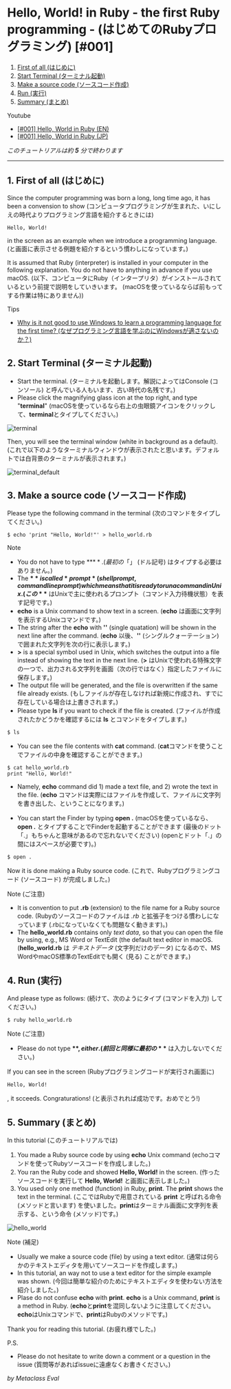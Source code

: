 

# Hello, World! in Ruby - the first Ruby programming - (はじめてのRubyプログラミング) [#001]

1. [First of all (はじめに)](#1-first-of-all-%E3%81%AF%E3%81%98%E3%82%81%E3%81%AB)
2. [Start Terminal (ターミナル起動)](#2-start-terminal-%E3%82%BF%E3%83%BC%E3%83%9F%E3%83%8A%E3%83%AB%E8%B5%B7%E5%8B%95)
3. [Make a source code (ソースコード作成)](#3-make-a-source-code-%E3%82%BD%E3%83%BC%E3%82%B9%E3%82%B3%E3%83%BC%E3%83%89%E4%BD%9C%E6%88%90)
4. [Run (実行)](#4-run-%E5%AE%9F%E8%A1%8C)
5. [Summary (まとめ)](#5-summary-%E3%81%BE%E3%81%A8%E3%82%81)

Youtube
* [[#001] Hello, World in Ruby (EN)](https://www.youtube.com/watch?v=-eNrtL38UKc)
* [[#001] Hello, World in Ruby (JP)](https://www.youtube.com/watch?v=nHY1uPXSCfU)

*このチュートリアルは約 **5** 分で終わります*

----

## 1. First of all (はじめに)

Since the computer programming was born a long, long time ago, it has been a convension to show (コンピュータプログラミングが生まれた、いにしえの時代よりプログラミング言語を紹介するときには)

```
Hello, World!
```

in the screen as an example when we introduce a programming language. (と画面に表示させる例題を紹介するという慣わしになっています。)

It is assumed that Ruby (interpreter) is installed in your computer in the following explanation. You do not have to anything in advance if you use macOS. (以下、コンピュータにRuby（インタープリタ）がインストールされているという前提で説明をしていきいます。 (macOSを使っているならば前もってする作業は特にありません))

Tips
* [Why is it not good to use Windows to learn a programming language for the first time? (なぜプログラミング言語を学ぶのにWindowsが適さないのか？)](https://github.com/metaclass-eval/ruby_programming/blob/master/doc/why_not_good_in_windows.md)

## 2. Start Terminal (ターミナル起動)

* Start the terminal. (ターミナルを起動します。解説によってはConsole (コンソール) と呼んでいる人もいます、古い時代の名残です。)
* Please click the magnifying glass icon at the top right, and type "**terminal**" (macOSを使っているなら右上の虫眼鏡アイコンをクリックして、**terminal**とタイプしてください。)

![terminal](https://github.com/metaclass-eval/ruby_programming/blob/master/png/terminal.png)

Then, you will see the terminal window (white in background as a default). (これで以下のようなターミナルウィンドウが表示されたと思います。デフォルトでは白背景のターミナルが表示されます。)

![terminal_default](https://github.com/metaclass-eval/ruby_programming/blob/master/png/terminal_default.png)

## 3. Make a source code (ソースコード作成)

Please type the following command in the terminal (次のコマンドをタイプしてください。)

```
$ echo 'print "Hello, World!"' > hello_world.rb
```

Note
* You do not have to type **$**. (最初の「$」 (ドル記号) はタイプする必要はありません。)
* The **$** is called *prompt* (shell prompt, command line prompt) which means that it is ready to run a command in Unix. (この **$** はUnixで主に使われるプロンプト（コマンド入力待機状態）を表す記号です。)
* **echo** is a Unix command to show text in a screen. (**echo** は画面に文字列を表示するUnixコマンドです。)
* The string after the **echo** with **''** (single quatation) will be shown in the next line after the command. (**echo** 以後、**''** (シングルクォーテーション) で囲まれた文字列を次の行に表示します。)
* **>** is a special symbol used in Unix, which switches the output into a file instead of showing the text in the next line. (**>** はUnixで使われる特殊文字の一つで、出力される文字列を画面（次の行ではなく）指定したファイルに保存します。)
* The output file will be generated, and the file is overwritten if the same file already exists. (もしファイルが存在しなければ新規に作成され、すでに存在している場合は上書きされます。)
* Please type **ls** if you want to check if the file is created. (ファイルが作成されたかどうかを確認するには **ls** とコマンドをタイプします。)

```
$ ls
```

* You can see the file contents with **cat** command. (**cat**コマンドを使うことでファイルの中身を確認することができます。)

```
$ cat hello_world.rb
print "Hello, World!"
```

* Namely, **echo** command did 1) made a text file, and 2) wrote the text in the file. (**echo** コマンドは実際にはファイルを作成して、ファイルに文字列を書き出した、ということになります。)


* You can start the Finder by typing **open .** (macOSを使っているなら、**open .** とタイプすることでFinderを起動することができます (最後のドット「.」もちゃんと意味があるので忘れないでください) (openとドット「.」の間にはスペースが必要です)。)


```
$ open .
```

Now it is done making a Ruby source code. (これで、Rubyプログラミングコード (ソースコード) が完成しました。)

Note (ご注意)
* It is convention to put **.rb** (extension) to the file name for a Ruby source code. (Rubyのソースコードのファイルは *.rb* と拡張子をつける慣わしになっています (.rbになっていなくても問題なく動きます)。)
* The **hello_world.rb** contains only *text data*, so that you can open the file by using, e.g., MS Word or TextEdit (the default text editor in macOS. (**hello_world.rb** は *テキストデータ* (文字列だけのデータ) になるので、MS WordやmacOS標準のTextEditでも開く (見る) ことができます。)

## 4. Run (実行)

And please type as follows: (続けて、次のようにタイプ (コマンドを入力) してください。)

```
$ ruby hello_world.rb
```

Note (ご注意)
* Please do not type **$**, either. (前回と同様に最初の **$** は入力しないでください。)

If you can see in the screen (Rubyプログラミングコードが実行され画面に)

```
Hello, World!
```

, it scceeds. Congraturations! (と表示されれば成功です。おめでとう!)

## 5. Summary (まとめ)

In this tutorial (このチュートリアルでは)

1. You made a Ruby source code by using **echo** Unix command (echoコマンドを使ってRubyソースコードを作成しました。) 
2. You ran the Ruby code and showed **Hello, World!** in the screen. (作ったソースコードを実行して **Hello, World!** と画面に表示しました。)
3. You used only one method (function) in Ruby, **print**. The **print** shows the text in the terminal. (ここではRubyで用意されている **print** と呼ばれる命令 (メソッドと言います) を使いました。**print**はターミナル画面に文字列を表示する、という命令 (メソッド)です。)

![hello_world](https://github.com/metaclass-eval/ruby_programming/blob/master/png/hello_world.png)


Note (補足)
* Usually we make a source code (file) by using a text editor. (通常は何らかのテキストエディタを用いてソースコードを作成します。)
* In this tutorial, an way not to use a text editor for the simple example was shown. (今回は簡単な紹介のためにテキストエディタを使わない方法を紹介しました。)
* Plase do not confuse **echo** with **print**. **echo** is a Unix command, **print** is a method in Ruby. (**echo**と**print**を混同しないように注意してください。**echo**はUnixコマンドで、**print**はRubyのメソッドです。)

Thank you for reading this tutorial. (お疲れ様でした。)

P.S.
* Please do not hesitate to write down a comment or a question in the issue (質問等があればissueに遠慮なくお書きください。)

*by Metaclass Eval*



